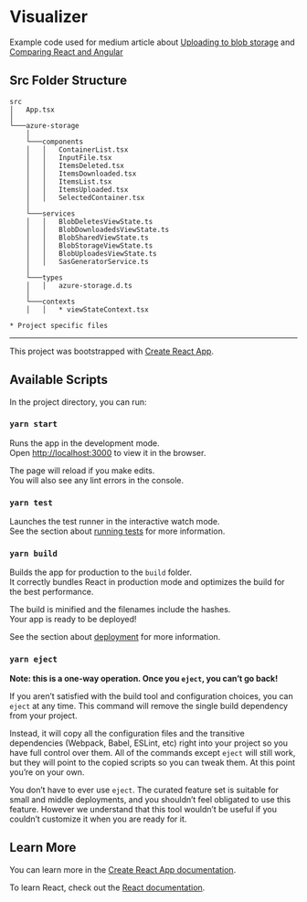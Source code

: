 # Visualizer

Example code used for medium article about [Uploading to blob storage](https://medium.com/@stuarttottle/upload-to-azure-blob-storage-with-react-34f37805fdfc) and [Comparing React and Angular](https://medium.com/@stuarttottle/comparing-the-same-feature-written-in-react-and-angular-3f6ae04ceef6)

## Src Folder Structure

```
src
│   App.tsx
│
└───azure-storage
    │
    └───components
    │   │   ContainerList.tsx
    │   │   InputFile.tsx
    │   │   ItemsDeleted.tsx
    │   │   ItemsDownloaded.tsx
    │   │   ItemsList.tsx
    │   │   ItemsUploaded.tsx
    │   │   SelectedContainer.tsx
    │
    └───services
    │   │   BlobDeletesViewState.ts
    │   │   BlobDownloadedsViewState.ts
    │   │   BlobSharedViewState.ts
    │   │   BlobStorageViewState.ts
    │   │   BlobUploadesViewState.ts
    │   │   SasGeneratorService.ts
    │
    └───types
    │   │   azure-storage.d.ts
    │
    └───contexts
    │   │   * viewStateContext.tsx

* Project specific files
```

---

This project was bootstrapped with [Create React App](https://github.com/facebook/create-react-app).

## Available Scripts

In the project directory, you can run:

### `yarn start`

Runs the app in the development mode.<br />
Open [http://localhost:3000](http://localhost:3000) to view it in the browser.

The page will reload if you make edits.<br />
You will also see any lint errors in the console.

### `yarn test`

Launches the test runner in the interactive watch mode.<br />
See the section about [running tests](https://facebook.github.io/create-react-app/docs/running-tests) for more information.

### `yarn build`

Builds the app for production to the `build` folder.<br />
It correctly bundles React in production mode and optimizes the build for the best performance.

The build is minified and the filenames include the hashes.<br />
Your app is ready to be deployed!

See the section about [deployment](https://facebook.github.io/create-react-app/docs/deployment) for more information.

### `yarn eject`

**Note: this is a one-way operation. Once you `eject`, you can’t go back!**

If you aren’t satisfied with the build tool and configuration choices, you can `eject` at any time. This command will remove the single build dependency from your project.

Instead, it will copy all the configuration files and the transitive dependencies (Webpack, Babel, ESLint, etc) right into your project so you have full control over them. All of the commands except `eject` will still work, but they will point to the copied scripts so you can tweak them. At this point you’re on your own.

You don’t have to ever use `eject`. The curated feature set is suitable for small and middle deployments, and you shouldn’t feel obligated to use this feature. However we understand that this tool wouldn’t be useful if you couldn’t customize it when you are ready for it.

## Learn More

You can learn more in the [Create React App documentation](https://facebook.github.io/create-react-app/docs/getting-started).

To learn React, check out the [React documentation](https://reactjs.org/).
